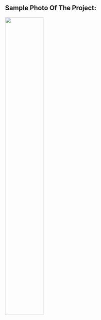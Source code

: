 ## Sample Photo Of The Project:

<img src="https://user-images.githubusercontent.com/58749629/211147313-08d391ed-823c-4cdc-8ced-bbd3f4161d6e.PNG" style="width: 50%; height: 50%;"></img>
